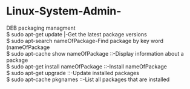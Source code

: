 # Linux-System-Admin-
DEB packaging managment             
$ sudo apt-get update                     |-Get the latest package versions          
$ sudo apt-search nameOfPackage-Find package by key word (nameOfPackage                 
$ sudo apt-cache show nameOfPackage       ::-Display information about a package               
$ sudo apt-get install nameOfPackage      ::-Install nameOfPackage               
$ sudo apt-get upgrade                    ::-Update installed packages             
$ sudo apt-cache pkgnames                 ::-List all packages that are installed                
